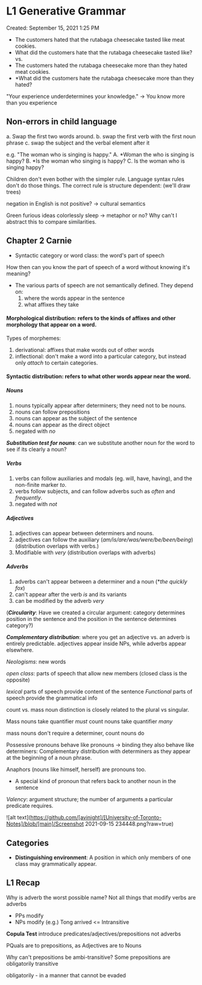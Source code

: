 # L1 Generative Grammar

Created: September 15, 2021 1:25 PM

- The customers hated that the rutabaga cheesecake tasted like meat cookies.
- What did the customers hate that the rutabaga cheesecake tasted like?
vs.
- The customers hated the rutabaga cheesecake more than they hated meat cookies.
- *What did the customers hate the rutabaga cheesecake more than they hated?

"Your experience underdetermines your knowledge." -> You know more than you experience

## Non-errors in child language
  a. Swap the first two words around.
  b. swap the first verb with the first noun phrase
  c. swap the subject and the verbal element after it

e.g. "The woman who is singing is happy."
  A. *Woman the who is singing is happy?
  B. *Is the woman who singing is happy?
  C. Is the woman who is singing happy?

  Children don't even bother with the simpler rule. Language syntax rules don't do those things.
  The correct rule is structure dependent: (we'll draw trees)

  negation in English is not positive? -> cultural semantics

  Green furious ideas colorlessly sleep -> metaphor or no? Why can't I abstract this to compare similarities.

<div style="page-break-after: always;"></div>

## Chapter 2 Carnie
- Syntactic category or word class: the word's part of speech

How then can you know the part of speech of a word without knowing it's meaning?
- The various parts of speech are not semantically defined. They depend on:
  1. where the words appear in the sentence
  2. what affixes they take

#### Morphological distribution: refers to the kinds of affixes and other morphology that appear on a word.
Types of morphemes:
  1. derivational: affixes that make words out of other words
  2. inflectional: don't make a word into a particular category, but instead only _attach_ to certain categories.

#### Syntactic distribution: refers to what other words appear near the word.
##### Nouns
  1. nouns typically appear after determiners; they need not to be nouns.
  2. nouns can follow prepositions
  3. nouns can appear as the subject of the sentence
  4. nouns can appear as the direct object
  5. negated with _no_

**_Substitution test for nouns_**: can we substitute another noun for the word to see if its clearly a noun?

##### Verbs
  1. verbs can follow auxiliaries and modals (eg. will, have, having), and the non-finite marker _to_.
  2. verbs follow subjects, and can follow adverbs such as _often_ and _frequently_.
  3. negated with _not_

##### Adjectives
  1. adjectives can appear between determiners and nouns.
  2. adjectives can follow the auxiliary (_am/is/are/was/were/be/been/being_) (distribution overlaps with verbs.)
  3. Modifiable with _very_ (distribution overlaps with adverbs)

##### Adverbs
  1. adverbs can't appear between a determiner and a noun (*_the quickly fox_)
  2. can't appear after the verb _is_ and its variants
  3. can be modified by the adverb _very_

(**_Circularity_**: Have we created a circular argument: category determines position in the sentence and the position in the sentence determines category?)

**_Complementary distribution_**: where you get an adjective vs. an adverb is entirely predictable. adjectives appear inside NPs, while adverbs appear elsewhere.

*Neologisms*: new words

*open class*: parts of speech that allow new members (closed class is the opposite)

*lexical* parts of speech provide content of the sentence
*Functional* parts of speech provide the grammatical info

count vs. mass noun distinction is closely related to the plural vs singular.

Mass nouns take quantifier _must_
count nouns take quantifier _many_

mass nouns don't require a determiner, count nouns do

Possessive pronouns behave like pronouns -> binding
they also behave like determiners: Complementary distribution with determiners as they appear at the beginning of a noun phrase.

Anaphors (nouns like himself, herself) are pronouns too.
  - A special kind of pronoun that refers back to another noun in the sentence

*Valency*: argument structure; the number of arguments a particular predicate requires.

![alt text](https://github.com/[avinight]/[University-of-Toronto-Notes]/blob/[main]/Screenshot 2021-09-15 234448.png?raw=true)

<div style="page-break-after: always;"></div>

## Categories
- **Distinguishing environment**: A position in which only members of one class may grammatically appear.

## L1 Recap
Why is adverb the worst possible name?
Not all things that modify verbs are adverbs
- PPs modify
- NPs modify
(e.g.) Tong arrived <= Intransitive

__Copula Test__
introduce predicates/adjectives/prepositions not adverbs

PQuals are to prepositions, as Adjectives are to Nouns

Why can't prepositions be ambi-transitive?
Some prepositions are obligatorily transitive

obligatorily - in a manner that cannot be evaded
